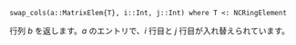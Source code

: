 ```
swap_cols(a::MatrixElem{T}, i::Int, j::Int) where T <: NCRingElement
```

行列 $b$ を返します。$a$ のエントリで、$i$ 行目と $j$ 行目が入れ替えられています。
